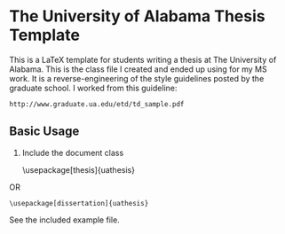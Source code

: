 # The University of Alabama Thesis Template

This is a LaTeX template for students writing a thesis at The University of
Alabama. This is the class file I created and ended up using for my MS work.
It is a reverse-engineering of the style guidelines posted by the graduate
school. I worked from this guideline:

    http://www.graduate.ua.edu/etd/td_sample.pdf

## Basic Usage

1. Include the document class

    \usepackage[thesis]{uathesis}

OR

    \usepackage[dissertation]{uathesis}

See the included example file.
